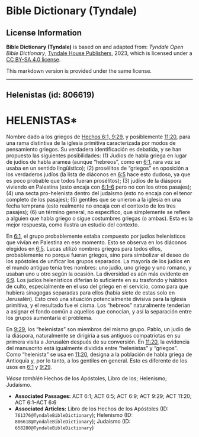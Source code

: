 # Bible Dictionary (Tyndale)

## License Information

**Bible Dictionary (Tyndale)** is based on and adapted from: _Tyndale Open Bible Dictionary_, [Tyndale House Publishers](https://tyndaleopenresources.com/), 2023, which is licensed under a [CC BY-SA 4.0 license](https://creativecommons.org/licenses/by-sa/4.0/legalcode.en).

This markdown version is provided under the same license.



--------------------------------

## Helenistas (id: 806619)

HELENISTAS\*
============

Nombre dado a los griegos de [Hechos 6:1, 9:29](https://ref.ly/Acts6:1,Acts6:9), y posiblemente [11:20](https://ref.ly/Acts11:20), para una rama distintiva de la iglesia primitiva caracterizada por modos de pensamiento griegos. Su verdadera identificación es debatida, y se han propuesto las siguientes posibilidades: (1\) Judíos de habla griega en lugar de judíos de habla aramea (aunque “hebreos”, como en [6:1](https://ref.ly/Acts6:1), rara vez se usaba en un sentido lingüístico); (2\) prosélitos de “griegos” en oposición a los verdaderos judíos (la lista de diáconos en [6:5](https://ref.ly/Acts6:5) hace esto dudoso, ya que es poco probable que todos fueran prosélitos); (3\) judíos de la diáspora viviendo en Palestina (esto encaja con [6:1–6](https://ref.ly/Acts6:1-Acts6:6) pero no con los otros pasajes); (4\) una secta pro\-helenista dentro del judaísmo (esto no encaja con el tenor completo de los pasajes); (5\) gentiles que se unieron a la iglesia en una fecha temprana (esto realmente no encaja con el contexto de los tres pasajes); (6\) un término general, no específico, que simplemente se refiere a alguien que habla griego o sigue costumbres griegas (o ambas). Esta es la mejor respuesta, como ilustra un estudio del contexto.

En [6:1](https://ref.ly/Acts6:1), el grupo probablemente estaba compuesto por judíos helenísticos que vivían en Palestina en ese momento. Esto se observa en los diáconos elegidos en [6:5](https://ref.ly/Acts6:5). Lucas utilizó nombres griegos para todos ellos, probablemente no porque fueran griegos, sino para simbolizar el deseo de los apóstoles de unificar los grupos separados. La mayoría de los judíos en el mundo antiguo tenía tres nombres: uno judío, uno griego y uno romano, y usaban uno u otro según la ocasión. La diversidad es aún más evidente en [6:9](https://ref.ly/Acts6:9). Los judíos helenísticos diferían lo suficiente en su trasfondo y hábitos de culto, especialmente en el uso del griego en el servicio, como para que hubiera sinagogas separadas para ellos (había siete de estas solo en Jerusalén). Esto creó una situación potencialmente divisiva para la iglesia primitiva, y el resultado fue el cisma. Los “hebreos” naturalmente tenderían a asignar el fondo común a aquellos que conocían, y así la separación entre los grupos aumentaría el problema.

En [9:29](https://ref.ly/Acts9:29), los “helenistas” son miembros del mismo grupo. Pablo, un judío de la diáspora, naturalmente se dirigiría a sus antiguos compatriotas en su primera visita a Jerusalén después de su conversión. En [11:20](https://ref.ly/Acts11:20), la evidencia del manuscrito está igualmente dividida entre “helenistas” y “griegos”. Como “helenista” se usa en [11:20](https://ref.ly/Acts11:20), designa a la población de habla griega de Antioquía y, por lo tanto, a los gentiles en general. Esto es diferente de los usos en [6:1](https://ref.ly/Acts6:1) y [9:29](https://ref.ly/Acts9:29).

*Véase también* Hechos de los Apóstoles, Libro de los; Helenismo; Judaísmo.

* **Associated Passages:** ACT 6:1; ACT 6:5; ACT 6:9; ACT 9:29; ACT 11:20; ACT 6:1–ACT 6:6
* **Associated Articles:** Libro de los Hechos de los Apóstoles (ID: `761376@TyndaleBibleDictionary`); Helenismo (ID: `806618@TyndaleBibleDictionary`); Judaísmo (ID: `658280@TyndaleBibleDictionary`)

